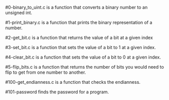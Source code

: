 #0-binary_to_uint.c is a function that converts a binary number to an unsigned int.

#1-print_binary.c is a function that prints the binary representation of a number.

#2-get_bit.c is a function that returns the value of a bit at a given index

#3-set_bit.c is a function that sets the value of a bit to 1 at a given index.

#4-clear_bit.c is a function that sets the value of a bit to 0 at a given index.

#5-flip_bits.c is a function that returns the number of bits you would need to flip to get from one number to another.

#100-get_endianness.c is a function that checks the endianness.

#101-password finds the password for a program.
